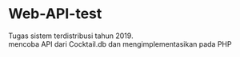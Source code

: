 # Web-API-test

Tugas sistem terdistribusi tahun 2019.
<br>
mencoba API dari Cocktail.db dan mengimplementasikan pada PHP
